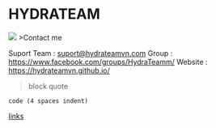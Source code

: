 # HYDRATEAM
<img src="https://i.imgur.com/f73hWEZ.png"/>
>Contact me

Suport Team : suport@hydrateamvn.com
Group : https://www.facebook.com/groups/HydraTeamm/
Website : https://hydrateamvn.github.io/

>block quote

    code (4 spaces indent) 
[links](http://wikipedia.org)
